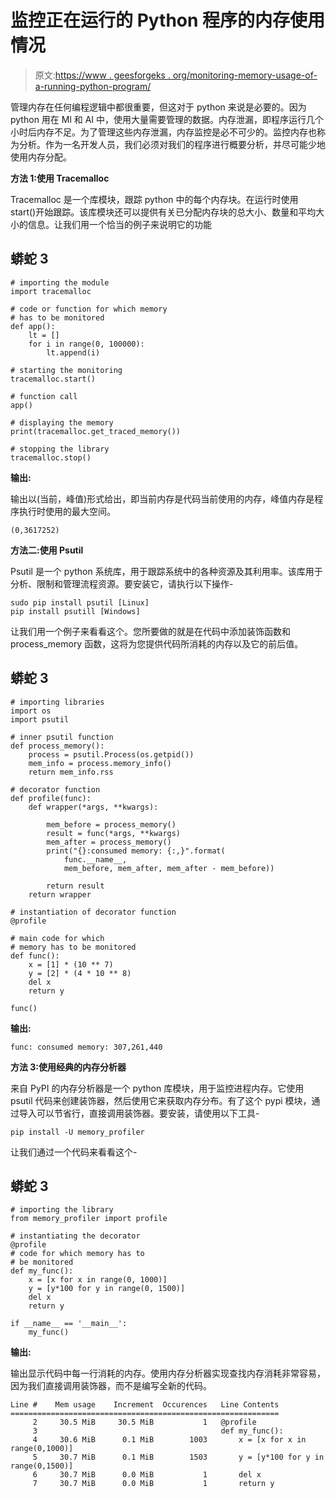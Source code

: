 # 监控正在运行的 Python 程序的内存使用情况

> 原文:[https://www . geesforgeks . org/monitoring-memory-usage-of-a-running-python-program/](https://www.geeksforgeeks.org/monitoring-memory-usage-of-a-running-python-program/)

管理内存在任何编程逻辑中都很重要，但这对于 python 来说是必要的。因为 python 用在 Ml 和 AI 中，使用大量需要管理的数据。内存泄漏，即程序运行几个小时后内存不足。为了管理这些内存泄漏，内存监控是必不可少的。监控内存也称为分析。作为一名开发人员，我们必须对我们的程序进行概要分析，并尽可能少地使用内存分配。

**方法 1:使用 Tracemalloc**

Tracemalloc 是一个库模块，跟踪 python 中的每个内存块。在运行时使用 start()开始跟踪。该库模块还可以提供有关已分配内存块的总大小、数量和平均大小的信息。让我们用一个恰当的例子来说明它的功能

## 蟒蛇 3

```
# importing the module
import tracemalloc

# code or function for which memory
# has to be monitored
def app():
    lt = []
    for i in range(0, 100000):
        lt.append(i)

# starting the monitoring
tracemalloc.start()

# function call
app()

# displaying the memory
print(tracemalloc.get_traced_memory())

# stopping the library
tracemalloc.stop()
```

**输出:**

输出以(当前，峰值)形式给出，即当前内存是代码当前使用的内存，峰值内存是程序执行时使用的最大空间。

```
(0,3617252)
```

**方法二:使用 Psutil**

Psutil 是一个 python 系统库，用于跟踪系统中的各种资源及其利用率。该库用于分析、限制和管理流程资源。要安装它，请执行以下操作-

```
sudo pip install psutil [Linux]
pip install psutill [Windows]
```

让我们用一个例子来看看这个。您所要做的就是在代码中添加装饰函数和 process_memory 函数，这将为您提供代码所消耗的内存以及它的前后值。

## 蟒蛇 3

```
# importing libraries
import os
import psutil

# inner psutil function
def process_memory():
    process = psutil.Process(os.getpid())
    mem_info = process.memory_info()
    return mem_info.rss

# decorator function
def profile(func):
    def wrapper(*args, **kwargs):

        mem_before = process_memory()
        result = func(*args, **kwargs)
        mem_after = process_memory()
        print("{}:consumed memory: {:,}".format(
            func.__name__,
            mem_before, mem_after, mem_after - mem_before))

        return result
    return wrapper

# instantiation of decorator function
@profile

# main code for which
# memory has to be monitored
def func():
    x = [1] * (10 ** 7)
    y = [2] * (4 * 10 ** 8)
    del x
    return y

func()
```

**输出:**

```
func: consumed memory: 307,261,440
```

**方法 3:使用经典的内存分析器**

来自 PyPI 的内存分析器是一个 python 库模块，用于监控进程内存。它使用 psutil 代码来创建装饰器，然后使用它来获取内存分布。有了这个 pypi 模块，通过导入可以节省行，直接调用装饰器。要安装，请使用以下工具-

```
pip install -U memory_profiler
```

让我们通过一个代码来看看这个-

## 蟒蛇 3

```
# importing the library
from memory_profiler import profile

# instantiating the decorator
@profile
# code for which memory has to
# be monitored
def my_func():
    x = [x for x in range(0, 1000)]
    y = [y*100 for y in range(0, 1500)]
    del x
    return y

if __name__ == '__main__':
    my_func()
```

**输出:**

输出显示代码中每一行消耗的内存。使用内存分析器实现查找内存消耗非常容易，因为我们直接调用装饰器，而不是编写全新的代码。

```
Line #    Mem usage    Increment  Occurences   Line Contents
============================================================
     2     30.5 MiB     30.5 MiB           1   @profile
     3                                         def my_func():
     4     30.6 MiB      0.1 MiB        1003       x = [x for x in range(0,1000)]
     5     30.7 MiB      0.1 MiB        1503       y = [y*100 for y in range(0,1500)]
     6     30.7 MiB      0.0 MiB           1       del x
     7     30.7 MiB      0.0 MiB           1       return y  
```
